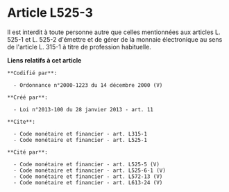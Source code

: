 # Article L525-3

Il est interdit à toute personne autre que celles mentionnées aux articles L. 525-1 et L. 525-2 d'émettre et de gérer de la
monnaie électronique au sens de l'article L. 315-1 à titre de profession habituelle.

**Liens relatifs à cet article**

	**Codifié par**:

	  - Ordonnance n°2000-1223 du 14 décembre 2000 (V)

	**Créé par**:

	  - Loi n°2013-100 du 28 janvier 2013 - art. 11

	**Cite**:

	  - Code monétaire et financier - art. L315-1
	  - Code monétaire et financier - art. L525-1

	**Cité par**:

	  - Code monétaire et financier - art. L525-5 (V)
	  - Code monétaire et financier - art. L525-6-1 (V)
	  - Code monétaire et financier - art. L572-13 (V)
	  - Code monétaire et financier - art. L613-24 (V)
